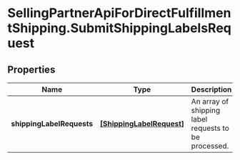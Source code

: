 # SellingPartnerApiForDirectFulfillmentShipping.SubmitShippingLabelsRequest

## Properties

Name | Type | Description | Notes
------------ | ------------- | ------------- | -------------
**shippingLabelRequests** | [**[ShippingLabelRequest]**](ShippingLabelRequest.md) | An array of shipping label requests to be processed. | [optional] 



